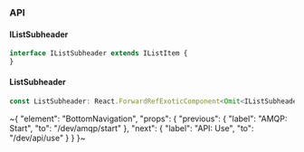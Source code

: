 

### API

#### IListSubheader

```ts
interface IListSubheader extends IListItem {
}
```

#### ListSubheader

```ts
const ListSubheader: React.ForwardRefExoticComponent<Omit<IListSubheader, "ref"> & React.RefAttributes<unknown>>;
```

~{
  "element": "BottomNavigation",
  "props": {
    "previous": {
      "label": "AMQP: Start",
      "to": "/dev/amqp/start"
    },
    "next": {
      "label": "API: Use",
      "to": "/dev/api/use"
    }
  }
}~
